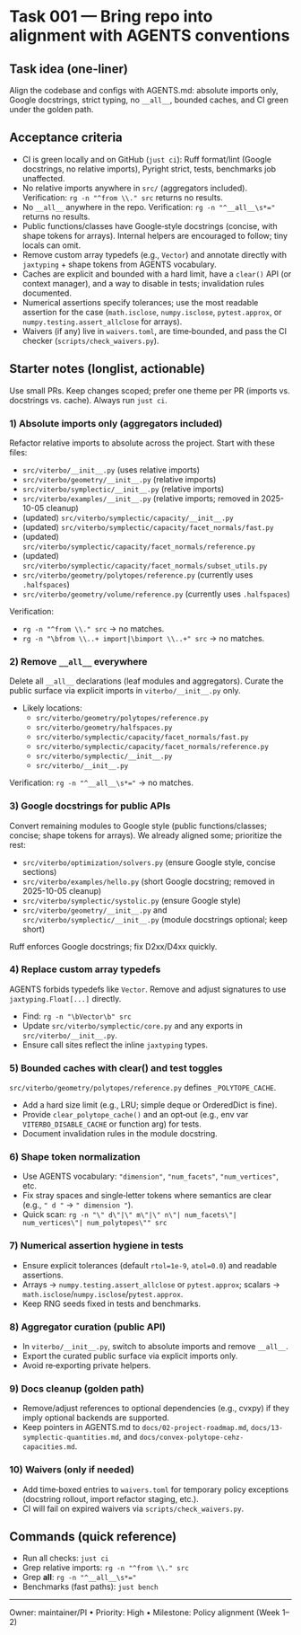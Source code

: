 # Task 001 — Bring repo into alignment with AGENTS conventions

## Task idea (one‑liner)

Align the codebase and configs with AGENTS.md: absolute imports only, Google docstrings, strict
typing, no `__all__`, bounded caches, and CI green under the golden path.

## Acceptance criteria

- CI is green locally and on GitHub (`just ci`): Ruff format/lint (Google docstrings, no relative
  imports), Pyright strict, tests, benchmarks job unaffected.
- No relative imports anywhere in `src/` (aggregators included). Verification:
  `rg -n "^from \\." src` returns no results.
- No `__all__` anywhere in the repo. Verification: `rg -n "^__all__\s*="` returns no results.
- Public functions/classes have Google‑style docstrings (concise, with shape tokens for arrays).
  Internal helpers are encouraged to follow; tiny locals can omit.
- Remove custom array typedefs (e.g., `Vector`) and annotate directly with `jaxtyping` + shape
  tokens from AGENTS vocabulary.
- Caches are explicit and bounded with a hard limit, have a `clear()` API (or context manager), and
  a way to disable in tests; invalidation rules documented.
- Numerical assertions specify tolerances; use the most readable assertion for the case
  (`math.isclose`, `numpy.isclose`, `pytest.approx`, or `numpy.testing.assert_allclose` for arrays).
- Waivers (if any) live in `waivers.toml`, are time‑bounded, and pass the CI checker
  (`scripts/check_waivers.py`).

## Starter notes (longlist, actionable)

Use small PRs. Keep changes scoped; prefer one theme per PR (imports vs. docstrings vs. cache).
Always run `just ci`.

### 1) Absolute imports only (aggregators included)

Refactor relative imports to absolute across the project. Start with these files:

- `src/viterbo/__init__.py` (uses relative imports)
- `src/viterbo/geometry/__init__.py` (relative imports)
- `src/viterbo/symplectic/__init__.py` (relative imports)
- `src/viterbo/examples/__init__.py` (relative imports; removed in 2025-10-05 cleanup)
- (updated) `src/viterbo/symplectic/capacity/__init__.py`
- (updated) `src/viterbo/symplectic/capacity/facet_normals/fast.py`
- (updated) `src/viterbo/symplectic/capacity/facet_normals/reference.py`
- (updated) `src/viterbo/symplectic/capacity/facet_normals/subset_utils.py`
- `src/viterbo/geometry/polytopes/reference.py` (currently uses `.halfspaces`)
- `src/viterbo/geometry/volume/reference.py` (currently uses `.halfspaces`)

Verification:

- `rg -n "^from \\." src` → no matches.
- `rg -n "\bfrom \\..+ import|\bimport \\..+" src` → no matches.

### 2) Remove `__all__` everywhere

Delete all `__all__` declarations (leaf modules and aggregators). Curate the public surface via
explicit imports in `viterbo/__init__.py` only.

- Likely locations:
  - `src/viterbo/geometry/polytopes/reference.py`
  - `src/viterbo/geometry/halfspaces.py`
  - `src/viterbo/symplectic/capacity/facet_normals/fast.py`
  - `src/viterbo/symplectic/capacity/facet_normals/reference.py`
  - `src/viterbo/symplectic/__init__.py`
  - `src/viterbo/__init__.py`

Verification: `rg -n "^__all__\s*="` → no matches.

### 3) Google docstrings for public APIs

Convert remaining modules to Google style (public functions/classes; concise; shape tokens for
arrays). We already aligned some; prioritize the rest:

- `src/viterbo/optimization/solvers.py` (ensure Google style, concise sections)
- `src/viterbo/examples/hello.py` (short Google docstring; removed in 2025-10-05 cleanup)
- `src/viterbo/symplectic/systolic.py` (ensure Google style)
- `src/viterbo/geometry/__init__.py` and `src/viterbo/symplectic/__init__.py` (module docstrings
  optional; keep short)

Ruff enforces Google docstrings; fix D2xx/D4xx quickly.

### 4) Replace custom array typedefs

AGENTS forbids typedefs like `Vector`. Remove and adjust signatures to use `jaxtyping.Float[...]`
directly.

- Find: `rg -n "\bVector\b" src`
- Update `src/viterbo/symplectic/core.py` and any exports in `src/viterbo/__init__.py`.
- Ensure call sites reflect the inline `jaxtyping` types.

### 5) Bounded caches with clear() and test toggles

`src/viterbo/geometry/polytopes/reference.py` defines `_POLYTOPE_CACHE`.

- Add a hard size limit (e.g., LRU; simple deque or OrderedDict is fine).
- Provide `clear_polytope_cache()` and an opt‑out (e.g., env var `VITERBO_DISABLE_CACHE` or function
  arg) for tests.
- Document invalidation rules in the module docstring.

### 6) Shape token normalization

- Use AGENTS vocabulary: `"dimension"`, `"num_facets"`, `"num_vertices"`, etc.
- Fix stray spaces and single‑letter tokens where semantics are clear (e.g., `" d "` →
  `" dimension "`).
- Quick scan: `rg -n "\" d\"|\" m\"|\" n\"| num_facets\"| num_vertices\"| num_polytopes\"" src`

### 7) Numerical assertion hygiene in tests

- Ensure explicit tolerances (default `rtol=1e-9`, `atol=0.0`) and readable assertions.
- Arrays → `numpy.testing.assert_allclose` or `pytest.approx`; scalars →
  `math.isclose`/`numpy.isclose`/`pytest.approx`.
- Keep RNG seeds fixed in tests and benchmarks.

### 8) Aggregator curation (public API)

- In `viterbo/__init__.py`, switch to absolute imports and remove `__all__`.
- Export the curated public surface via explicit imports only.
- Avoid re‑exporting private helpers.

### 9) Docs cleanup (golden path)

- Remove/adjust references to optional dependencies (e.g., cvxpy) if they imply optional backends
  are supported.
- Keep pointers in AGENTS.md to `docs/02-project-roadmap.md`, `docs/13-symplectic-quantities.md`,
  and `docs/convex-polytope-cehz-capacities.md`.

### 10) Waivers (only if needed)

- Add time‑boxed entries to `waivers.toml` for temporary policy exceptions (docstring rollout,
  import refactor staging, etc.).
- CI will fail on expired waivers via `scripts/check_waivers.py`.

## Commands (quick reference)

- Run all checks: `just ci`
- Grep relative imports: `rg -n "^from \\." src`
- Grep **all**: `rg -n "^__all__\s*="`
- Benchmarks (fast paths): `just bench`

---

Owner: maintainer/PI • Priority: High • Milestone: Policy alignment (Week 1–2)
